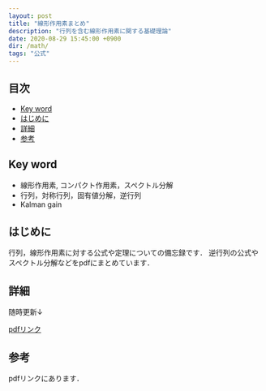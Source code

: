 ```yaml
---
layout: post
title: "線形作用素まとめ"
description: "行列を含む線形作用素に関する基礎理論"
date: 2020-08-29 15:45:00 +0900
dir: /math/
tags: "公式"
---
```


## 目次
- [Key word](#key-word)
- [はじめに](#はじめに)
- [詳細](#詳細)
- [参考](#参考)

## Key word
- 線形作用素, コンパクト作用素，スペクトル分解
- 行列，対称行列，固有値分解，逆行列
- Kalman gain

## はじめに
行列，線形作用素に対する公式や定理についての備忘録です．
逆行列の公式やスペクトル分解などをpdfにまとめています．

## 詳細
随時更新↓

[pdfリンク](/math/pdf/linear_operator.pdf)

## 参考
pdfリンクにあります．
<!-- ## 注意 -->
